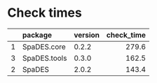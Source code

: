 # Check times

|   |package      |version | check_time|
|:--|:------------|:-------|----------:|
|1  |SpaDES.core  |0.2.2   |      279.6|
|3  |SpaDES.tools |0.3.0   |      162.5|
|2  |SpaDES       |2.0.2   |      143.4|


